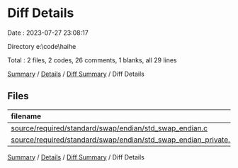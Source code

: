 # Diff Details

Date : 2023-07-27 23:08:17

Directory e:\\code\\haihe

Total : 2 files,  2 codes, 26 comments, 1 blanks, all 29 lines

[Summary](results.md) / [Details](details.md) / [Diff Summary](diff.md) / Diff Details

## Files
| filename | language | code | comment | blank | total |
| :--- | :--- | ---: | ---: | ---: | ---: |
| [source/required/standard/swap/endian/std_swap_endian.c](/source/required/standard/swap/endian/std_swap_endian.c) | C | 0 | 2 | 0 | 2 |
| [source/required/standard/swap/endian/std_swap_endian_private.h](/source/required/standard/swap/endian/std_swap_endian_private.h) | C | 2 | 24 | 1 | 27 |

[Summary](results.md) / [Details](details.md) / [Diff Summary](diff.md) / Diff Details